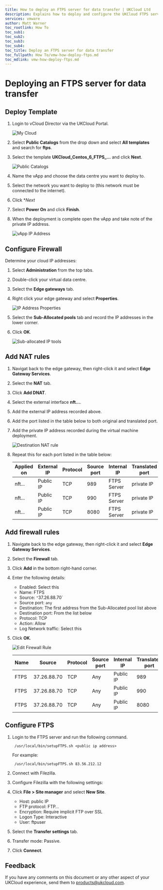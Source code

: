 ```yaml
---
title: How to deploy an FTPS server for data transfer | UKCloud Ltd
description: Explains how to deploy and configure the UKCloud FTPS server to your UKCloud compute environment to upload data
services: vmware
author: Matt Warner
toc_rootlink: How To
toc_sub1: 
toc_sub2:
toc_sub3:
toc_sub4:
toc_title: Deploy an FTPS server for data transfer
toc_fullpath: How To/vmw-how-deploy-ftps.md
toc_mdlink: vmw-how-deploy-ftps.md
---
```


# Deploying an FTPS server for data transfer

## Deploy Template

1. Login to vCloud Director via the UKCloud Portal.

    ![My Cloud](images/my_cloud)

2. Select **Public Catalogs** from the drop down and select **All templates** and search for **ftps**.

3. Select the template **UKCloud_Centos_6_FTPS_...** and click **Next**.

    ![Public Catalogs](images/public_catalogs.jpg)

4. Name the vApp and choose the data centre you want to deploy to.

5. Select the network you want to deploy to (this network must be connected to the internet).

6. Click **Next*

7. Select **Power On** and click **Finish**.

8. When the deployment is complete open the vApp and take note of the private IP address.

    ![vApp IP Address](images/vapp_ip_address.jpg)

## Configure Firewall

Determine your cloud IP addresses:

1. Select **Administration** from the top tabs.

2. Double-click your virtual data centre.

3. Select the **Edge gateways** tab.

4. Right click your edge gateway and select **Properties**.

    ![IP Address Properties](images/ip_properties.jpg)

5. Select the **Sub-Allocated pools** tab and record the IP addresses in the lower corner.

6. Click **OK**.

    ![Sub-allocated IP tools](images/sub_allocated_tools.jpg)

## Add NAT rules

1. Navigat back to the edge gateway, then right-click it and select **Edge Gateway Services**.

2. Select the **NAT** tab.

3. Click **Add DNAT**.

4. Select the external interface **nft...**.

5. Add the external IP address recorded above.

6. Add the port listed in the table below to both original and translated port.

7. Add the private IP address recorded during the virtual machine deployment.

    ![Destination NAT rule](images/nat_rule.jpg)

8. Repeat this for each port listed in the table below:

    Applied on | External IP | Protocol | Source port | Internal IP | Translated port
    -----------|-------------|----------|-------------|-------------|----------------
    nft... | Public IP | TCP | 989 | FTPS Server | private IP | 989
    nft... | Public IP | TCP | 990 | FTPS Server | private IP | 990
    nft... | Public IP | TCP | 8080 | FTPS Server | private IP | 8080

## Add firewall rules

1. Navigate back to the edge gateway, then right-click it and select **Edge Gateway Services**.

2. Select the **Firewall** tab.

3. Click **Add** in the bottom right-hand corner.

4. Enter the following details:

    - Enabled: Select this
    - Name: FTPS
    - Source: `"`37.26.88.70`
    - Source port: `any`
    - Destination: The first address from the Sub-Allocated pool list above
    - Destination port: From the list below
    - Protocol: TCP
    - Action: Allow
    - Log Network traffic: Select this

5. Click **OK**.

    ![Edit Firewall Rule](images/firewall_rule.jpg)

    Name | Source | Protocol | Source port | Internal IP | Translated port
    -----|--------|----------|-------------|-------------|----------------
    FTPS | 37.26.88.70 | TCP | Any | Public IP | 989
    FTPS | 37.26.88.70 | TCP | Any | Public IP | 990
    FTPS | 37.26.88.70 | TCP | Any | Public IP | 8080

## Configure FTPS

1. Login to the FTPS server and run the following command.

        /usr/local/bin/setupFTPS.sh <public ip address>

    For example:

        /usr/local/bin/setupFTPS.sh 83.56.212.12

2. Connect with Filezilla.

3. Configure Filezilla with the following settings:

4. Click **File > Site manager** and select **New Site**.

    - Host: public IP
    - FTP protocol: FTP…
    - Encryption: Require implicit FTP over SSL
    - Logon Type: Interactive
    - User: ftpuser

5. Select the **Transfer settings** tab.

6. Transfer mode: Passive.

7. Click **Connect**.

## Feedback

If you have any comments on this document or any other aspect of your UKCloud experience, send them to <products@ukcloud.com>.